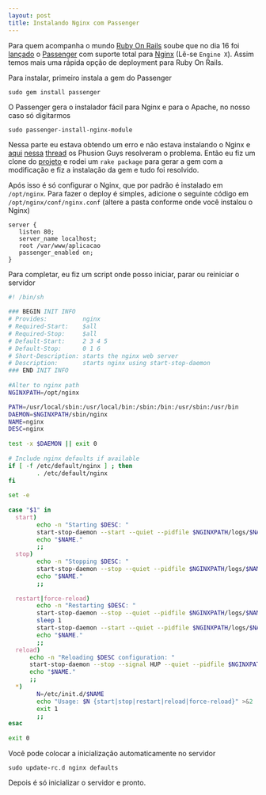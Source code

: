 ```yaml
---
layout: post
title: Instalando Nginx com Passenger
---
```


Para quem acompanha o mundo [Ruby On Rails](http://www.rubyonrails.com) soube que no dia 16 foi [lançado](http://blog.phusion.nl/2009/04/16/phusions-one-year-anniversary-gift-phusion-passenger-220) o [Passenger](http://www.modrails.com) com suporte total para [Nginx](http://nginx.net) (Lê-se `Engine X`). Assim temos mais uma rápida opção de deployment para Ruby On Rails.

Para instalar, primeiro instala a gem do Passenger

`sudo gem install passenger`

O Passenger gera o instalador fácil para Nginx e para o Apache, no nosso caso só digitarmos

`sudo passenger-install-nginx-module`

Nessa parte eu estava obtendo um erro e não estava instalando o Nginx e [aqui](http://github.com/FooBarWidget/passenger/commit/7a9092a560de4f2096a73fc39375260f827f6153) [nessa](http://code.google.com/p/phusion-passenger/issues/detail?id=249) [thread](http://groups.google.com/group/phusion-passenger/browse_thread/thread/cbf0ed3f143e01fc) os Phusion Guys resolveram o problema. Então eu fiz um clone do [projeto](http://github.com/FooBarWidget/passenger/) e rodei um `rake package` para gerar a gem com a modificação e fiz a instalação da gem e tudo foi resolvido.

Após isso é só configurar o Nginx, que por padrão é instalado em `/opt/nginx`. Para fazer o deploy é simples, adicione o seguinte código em `/opt/nginx/conf/nginx.conf` (altere a pasta conforme onde você instalou o Nginx)

```nginx
server {
   listen 80;
   server_name localhost;
   root /var/www/aplicacao
   passenger_enabled on;
}
```

Para completar, eu fiz um script onde posso iniciar, parar ou reiniciar o servidor

```bash
#! /bin/sh
 
### BEGIN INIT INFO
# Provides:          nginx
# Required-Start:    $all
# Required-Stop:     $all
# Default-Start:     2 3 4 5
# Default-Stop:      0 1 6
# Short-Description: starts the nginx web server
# Description:       starts nginx using start-stop-daemon
### END INIT INFO
 
#Alter to nginx path
NGINXPATH=/opt/nginx

PATH=/usr/local/sbin:/usr/local/bin:/sbin:/bin:/usr/sbin:/usr/bin
DAEMON=$NGINXPATH/sbin/nginx
NAME=nginx
DESC=nginx
 
test -x $DAEMON || exit 0
 
# Include nginx defaults if available
if [ -f /etc/default/nginx ] ; then
        . /etc/default/nginx
fi
 
set -e
 
case "$1" in
  start)
        echo -n "Starting $DESC: "
        start-stop-daemon --start --quiet --pidfile $NGINXPATH/logs/$NAME.pid --exec $DAEMON -- $DAEMON_OPTS
        echo "$NAME."
        ;;
  stop)
        echo -n "Stopping $DESC: "
        start-stop-daemon --stop --quiet --pidfile $NGINXPATH/logs/$NAME.pid --exec $DAEMON
        echo "$NAME."
        ;;
 
  restart|force-reload)
        echo -n "Restarting $DESC: "
        start-stop-daemon --stop --quiet --pidfile $NGINXPATH/logs/$NAME.pid --exec $DAEMON
        sleep 1
        start-stop-daemon --start --quiet --pidfile $NGINXPATH/logs/$NAME.pid --exec $DAEMON -- $DAEMON_OPTS
        echo "$NAME."
        ;;
  reload)
      echo -n "Reloading $DESC configuration: "
      start-stop-daemon --stop --signal HUP --quiet --pidfile $NGINXPATH/logs/$NAME.pid --exec $DAEMON
      echo "$NAME."
      ;;
  *)
        N=/etc/init.d/$NAME
        echo "Usage: $N {start|stop|restart|reload|force-reload}" >&2
        exit 1
        ;;
esac
 
exit 0
```

Você pode colocar a inicialização automaticamente no servidor

`sudo update-rc.d nginx defaults`

Depois é só inicializar o servidor e pronto.
